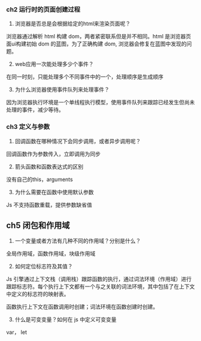 ### ch2 运行时的页面创建过程

1. 浏览器是否总是会根据给定的html来渲染页面呢？

浏览器通过解析 html 构建 dom，两者紧密联系但是并不相同。html 是浏览器页面ui构建初始 dom 的蓝图，为了正确构建 dom, 浏览器会修复在蓝图中发现的问题。



2. web应用一次能处理多少个事件？

在同一时刻，只能处理多个不同事件中的一个，处理顺序是生成顺序



3. 为什么浏览器使用事件队列来处理事件？

因为浏览器执行环境是一个单线程执行模型，使用事件队列来跟踪已经发生但尚未处理的事件，减少等待。

### ch3 定义与参数

1. 回调函数在哪种情况下会同步调用，或者异步调用呢？

回调函数作为参数传入，立即调用为同步



2. 箭头函数和函数表达式的区别

没有自己的this，arguments



3. 为什么需要在函数中使用默认参数

Js 不支持函数重载，提供参数缺省值

##  ch5 闭包和作用域

1. 一个变量或者方法有几种不同的作用域？分别是什么？

全局作用域，函数作用域，块级作用域



2. 如何定位标志符及其值？

Js 引擎通过上下文栈（调用栈）跟踪函数的执行，通过词法环境（作用域）进行跟踪标志符。每个执行上下文都有一个与之关联的词法环境，其中包括了在上下文中定义的标志符的映射表。

函数执行上下文在函数调用时创建；词法环境在函数创建时创建。



3. 什么是可变变量？如何在 js 中定义可变变量

var， let